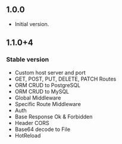 ## 1.0.0

- Initial version.

## 1.1.0+4

### Stable version

* Custom host server and port
* GET, POST, PUT, DELETE, PATCH Routes
* ORM CRUD to PostgreSQL
* ORM CRUD to MySQL
* Global Middleware
* Specific Route Middleware
* Auth
* Base Response Ok & Forbidden
* Header CORS
* Base64 decode to File
* HotReload